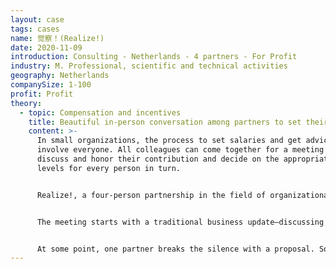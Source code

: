 ```yaml
---
layout: case
tags: cases
name: 觉察！(Realize!)
date: 2020-11-09
introduction: Consulting - Netherlands - 4 partners - For Profit
industry: M. Professional, scientific and technical activities
geography: Netherlands
companySize: 1-100
profit: Profit
theory:
  - topic: Compensation and incentives
    title: Beautiful in-person conversation among partners to set their compensation.
    content: >-
      In small organizations, the process to set salaries and get advice can
      involve everyone. All colleagues can come together for a meeting to
      discuss and honor their contribution and decide on the appropriate salary
      levels for every person in turn.


      Realize!, a four-person partnership in the field of organizational development consulting based in Amsterdam, the Netherlands, sets salaries in this way. (Note: since this writing, Realize has changed structure and this process although it remains relevant and inspirational). Each quarter, the four partners come together for a much-anticipated discussion.


      The meeting starts with a traditional business update―discussing client activity, prominent events, and key figures for the last quarter. Then comes the beautiful (and sensitive) part: each partner in turn shares his perspective on his contribution during the last quarter, including work he has done, projects he has led, and support he has given to others. While one partner speaks, the others can chime in to add any unreported contributions, offer praise, or ask a critical question. When the group is done and feels that everyone’s contribution has been heard and honored, each person pauses to reflect in silence about compensation. How could the earnings from the last quarter be shared among the partners in a way that reflects everyone’s contribution?


      At some point, one partner breaks the silence with a proposal. Sometimes, the proposal feels just right and gets accepted on the spot. More often, it is a basis for a discussion: *I feel my contribution here or your contribution there deserves a higher recognition*. How exactly the cash will be split, the partners acknowledge, is ultimately not what this conversation is about. The discussion serves a higher purpose: making sure everybody feels his or her contribution is fully valued, that the inner and outer perspectives (what I know and what others perceive) are in sync. It is an exercise in openness, trust, and vulnerability. The four partners report that invariably they go into the discussion with some nervousness and leave the meeting with a deep sense of gratitude (and spontaneous collegial hugs) for being part of a partnership that operates from such deep levels of listening and trust.^\[Laloux, Frederic. Reinventing Organizations. Nelson Parker (2014), page 130.]
---
```

